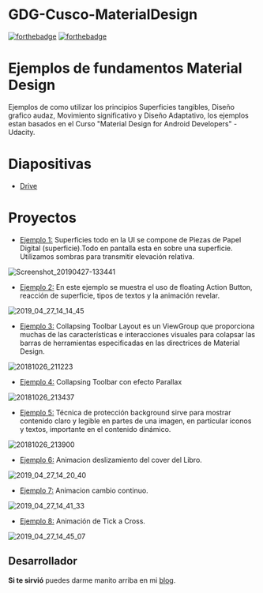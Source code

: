 # GDG-Cusco-MaterialDesign
[![forthebadge](https://forthebadge.com/images/badges/built-by-developers.svg)](https://forthebadge.com) [![forthebadge](https://forthebadge.com/images/badges/for-sharks.svg)](https://forthebadge.com)

Ejemplos de fundamentos Material Design
=======================================

Ejemplos de como utilizar los principios Superficies tangibles, Diseño grafico audaz, Movimiento significativo y Diseño Adaptativo, los ejemplos estan basados en el Curso "Material Design for Android Developers" - Udacity.

# Diapositivas
- [Drive](https://docs.google.com/presentation/d/1KIZOH42niNcuMmPbFWLTGF3KPQZ-qh465O3dQwqdATA/edit?usp=sharing)

# Proyectos
- [Ejemplo 1:](https://github.com/FahedHermoza/GDG-Cusco-MaterialDesign/tree/master/MD-Ejemplo1) Superficies todo en la UI se compone de Piezas de Papel Digital (superficie).Todo en pantalla esta en sobre una superficie. Utilizamos sombras para transmitir elevación relativa.

![Screenshot_20190427-133441](https://user-images.githubusercontent.com/8326973/56854449-49c1dd80-68fc-11e9-82c3-31bf440bda4c.png)

- [Ejemplo 2:](https://github.com/FahedHermoza/GDG-Cusco-MaterialDesign/tree/master/MD-Ejemplo2) En este ejemplo se muestra el uso de floating Action Button, reacción de superficie, tipos de textos y la animación revelar.

![2019_04_27_14_14_45](https://user-images.githubusercontent.com/8326973/56854272-804a2900-68f9-11e9-94bb-51d61d119b25.gif)

- [Ejemplo 3:](https://github.com/FahedHermoza/GDG-Cusco-MaterialDesign/tree/master/MD-Ejemplo3) Collapsing Toolbar Layout es un ViewGroup que proporciona muchas de las características e interacciones visuales para colapsar las barras de herramientas especificadas en las directrices de Material Design.

![20181026_211223](https://user-images.githubusercontent.com/8326973/56853112-f2fed880-68e8-11e9-9557-220c26bf4629.gif)

- [Ejemplo 4:](https://github.com/FahedHermoza/GDG-Cusco-MaterialDesign/tree/master/MD-Ejemplo4) Collapsing Toolbar con efecto Parallax

![20181026_213437](https://user-images.githubusercontent.com/8326973/56852976-6273c880-68e7-11e9-94a5-c3b8e7ec8830.gif)

- [Ejemplo 5:](https://github.com/FahedHermoza/GDG-Cusco-MaterialDesign/tree/master/MD-Ejemplo5) Técnica de protección background sirve para mostrar contenido claro y legible en partes de una imagen, en particular iconos y textos, importante en el contenido dinámico.

![20181026_213900](https://user-images.githubusercontent.com/8326973/56853060-5d634900-68e8-11e9-9379-aa38640c7c38.gif)

- [Ejemplo 6:](https://github.com/FahedHermoza/GDG-Cusco-MaterialDesign/tree/master/MD-Ejemplo6) Animacion deslizamiento del cover del Libro. 

![2019_04_27_14_20_40](https://user-images.githubusercontent.com/8326973/56854280-83ddb000-68f9-11e9-9240-5fe17ffcc1aa.gif)

- [Ejemplo 7:](https://github.com/FahedHermoza/GDG-Cusco-MaterialDesign/tree/master/MD-Ejemplo7) Animacion cambio continuo.

![2019_04_27_14_41_33](https://user-images.githubusercontent.com/8326973/56854422-eafc6400-68fb-11e9-84cb-c50484316e5d.gif)

- [Ejemplo 8:](https://github.com/FahedHermoza/GDG-Cusco-MaterialDesign/tree/master/MD-Ejemplo8) Animación de Tick a Cross.

![2019_04_27_14_45_07](https://user-images.githubusercontent.com/8326973/56854401-abce1300-68fb-11e9-8d28-b7baaacab773.gif)

## Desarrollador
**Si te sirvió** puedes darme manito arriba en mi [blog](https://www.facebook.com/fahedhermoza/).


